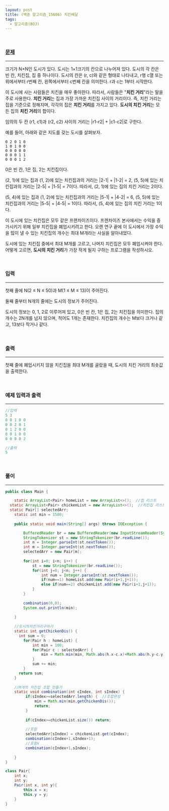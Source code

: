 ```yaml
---
layout: post
title: (백준 알고리즘_15686) 치킨배달
tags:
  - 알고리즘(BOJ)
---
```


<br>

### [문제](https://www.acmicpc.net/submit/15686/21816940)

---

크기가 N×N인 도시가 있다. 도시는 1×1크기의 칸으로 나누어져 있다. 도시의 각 칸은 빈 칸, 치킨집, 집 중 하나이다. 도시의 칸은 (r, c)와 같은 형태로 나타내고, r행 c열 또는 위에서부터 r번째 칸, 왼쪽에서부터 c번째 칸을 의미한다. r과 c는 1부터 시작한다.

이 도시에 사는 사람들은 치킨을 매우 좋아한다. 따라서, 사람들은 "**치킨 거리**"라는 말을 주로 사용한다. **치킨 거리**는 집과 가장 가까운 치킨집 사이의 거리이다. 즉, 치킨 거리는 집을 기준으로 정해지며, 각각의 집은 **치킨 거리**를 가지고 있다. **도시의 치킨 거리**는 모든 집의 **치킨 거리**의 합이다.

임의의 두 칸 (r1, c1)과 (r2, c2) 사이의 거리는 |r1-r2| + |c1-c2|로 구한다.

예를 들어, 아래와 같은 지도를 갖는 도시를 살펴보자.

```
0 2 0 1 0
1 0 1 0 0
0 0 0 0 0
0 0 0 1 1
0 0 0 1 2
```

0은 빈 칸, 1은 집, 2는 치킨집이다.

(2, 1)에 있는 집과 (1, 2)에 있는 치킨집과의 거리는 |2-1| + |1-2| = 2, (5, 5)에 있는 치킨집과의 거리는 |2-5| + |1-5| = 7이다. 따라서, (2, 1)에 있는 집의 치킨 거리는 2이다.

(5, 4)에 있는 집과 (1, 2)에 있는 치킨집과의 거리는 |5-1| + |4-2| = 6, (5, 5)에 있는 치킨집과의 거리는 |5-5| + |4-5| = 1이다. 따라서, (5, 4)에 있는 집의 치킨 거리는 1이다.

이 도시에 있는 치킨집은 모두 같은 프랜차이즈이다. 프렌차이즈 본사에서는 수익을 증가시키기 위해 일부 치킨집을 폐업시키려고 한다. 오랜 연구 끝에 이 도시에서 가장 수익을 많이 낼 수 있는  치킨집의 개수는 최대 M개라는 사실을 알아내었다.

도시에 있는 치킨집 중에서 최대 M개를 고르고, 나머지 치킨집은 모두 폐업시켜야 한다. 어떻게 고르면, **도시의 치킨 거리**가 가장 작게 될지 구하는 프로그램을 작성하시오.

<br>

### 입력

---

첫째 줄에 N(2 ≤ N ≤ 50)과 M(1 ≤ M ≤ 13)이 주어진다.

둘째 줄부터 N개의 줄에는 도시의 정보가 주어진다.

도시의 정보는 0, 1, 2로 이루어져 있고, 0은 빈 칸, 1은 집, 2는 치킨집을 의미한다. 집의 개수는 2N개를 넘지 않으며, 적어도 1개는 존재한다. 치킨집의 개수는 M보다 크거나 같고, 13보다 작거나 같다.

<br>

### 출력

---

첫째 줄에 폐업시키지 않을 치킨집을 최대 M개를 골랐을 때, 도시의 치킨 거리의 최솟값을 출력한다.

<br>

### 예제 입력과 출력

---

```java
//입력
5 3
0 0 1 0 0
0 0 2 0 1
0 1 2 0 0
0 0 1 0 0
0 0 0 0 2
```

```java
//출력
5
```

<br>

### 풀이

---

```java
public class Main {

	static ArrayList<Pair> homeList = new ArrayList<>();  //집 리스트
  static ArrayList<Pair> chickenList = new ArrayList<>();  //치킨집 리스트
  static Pair[] selectedArr;
	static int min = 1500;
	
	public static void main(String[] args) throws IOException {

		BufferedReader br = new BufferedReader(new InputStreamReader(System.in));
		StringTokenizer st = new StringTokenizer(br.readLine());
		int n = Integer.parseInt(st.nextToken());
		int m = Integer.parseInt(st.nextToken());
		selectedArr = new Pair[m];
		
		for(int i=0; i<n; i++) {
			st = new StringTokenizer(br.readLine());
			for(int j=0; j<n; j++) {
				int num = Integer.parseInt(st.nextToken());
				if(num==1) homeList.add(new Pair(i+1,j+1));
				else if(num==2) chickenList.add(new Pair(i+1,j+1));
			}
		}
			
		combination(0,0);
		System.out.println(min);
		
	}
	
	//도시의치킨거리구하기
	static int getChickenDis() {
	  int sum = 0;
		for(Pair h : homeList) {
	    	int min = 100;
	    	for(Pair c : selectedArr) {
	    		min = Math.min(min, Math.abs(h.x-c.x)+Math.abs(h.y-c.y));
	    	}
	    	sum += min;
	    }
	  return sum;
	}
	
	//M개의 치킨집 조합 만들기
	static void combination(int cIndex, int sIndex) {
	     if(sIndex>=selectedArr.length) {  //조합완성
	    	 min = Math.min(min,getChickenDis());
	    	 return;
	     } 
	     
	     if(cIndex>=chickenList.size()) return;
		
		 //포함
		 selectedArr[sIndex] = chickenList.get(cIndex);
		 combination(cIndex+1,sIndex+1);
		 //포함x
		 combination(cIndex+1,sIndex);
	
	}
}

class Pair{
    int x;
    int y;
    Pair(int x, int y){
        this.x = x;
        this.y = y;
    }
}

```


